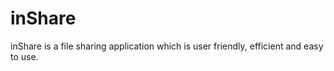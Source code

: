 # inShare
inShare is a file sharing application which is user friendly, efficient and easy to use. 
